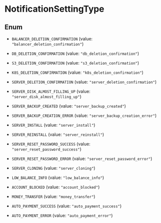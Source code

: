 

# NotificationSettingType

## Enum


* `BALANCER_DELETION_CONFIRMATION` (value: `"balancer_deletion_confirmation"`)

* `DB_DELETION_CONFIRMATION` (value: `"db_deletion_confirmation"`)

* `S3_DELETION_CONFIRMATION` (value: `"s3_deletion_confirmation"`)

* `K8S_DELETION_CONFIRMATION` (value: `"k8s_deletion_confirmation"`)

* `SERVER_DELETION_CONFIRMATION` (value: `"server_deletion_confirmation"`)

* `SERVER_DISK_ALMOST_FILLING_UP` (value: `"server_disk_almost_filling_up"`)

* `SERVER_BACKUP_CREATED` (value: `"server_backup_created"`)

* `SERVER_BACKUP_CREATION_ERROR` (value: `"server_backup_creation_error"`)

* `SERVER_INSTALL` (value: `"server_install"`)

* `SERVER_REINSTALL` (value: `"server_reinstall"`)

* `SERVER_RESET_PASSWORD_SUCCESS` (value: `"server_reset_password_success"`)

* `SERVER_RESET_PASSWORD_ERROR` (value: `"server_reset_password_error"`)

* `SERVER_CLONING` (value: `"server_cloning"`)

* `LOW_BALANCE_INFO` (value: `"low_balance_info"`)

* `ACCOUNT_BLOCKED` (value: `"account_blocked"`)

* `MONEY_TRANSFER` (value: `"money_transfer"`)

* `AUTO_PAYMENT_SUCCESS` (value: `"auto_payment_success"`)

* `AUTO_PAYMENT_ERROR` (value: `"auto_payment_error"`)



